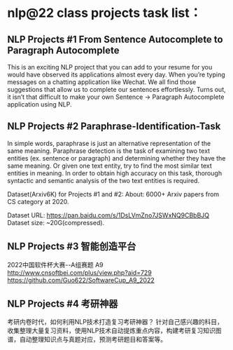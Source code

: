 # nlp@22 class projects task list：

## NLP Projects #1 From Sentence Autocomplete to Paragraph Autocomplete
This is an exciting NLP project that you can add to your resume for you would have observed its applications almost every day. When you’re typing messages on a chatting application like Wechat. We all find those suggestions that allow us to complete our sentences effortlessly. Turns out, it isn’t that difficult to make your own Sentence -> Paragraph Autocomplete application using NLP. 

## NLP Projects #2 Paraphrase-Identification-Task
In simple words, paraphrase is just an alternative representation of the same meaning. Paraphrase detection is the task of examining two text entities (ex. sentence or paragraph) and determining whether they have the same meaning. Or given one text entity, try to find the most similar text entities in meaning. In order to obtain high accuracy on this task, thorough syntactic and semantic analysis of the two text entities is required. 

Dataset(Arxiv6K) for Projects #1 and #2:
About: 6000+ Arxiv papers from CS category at 2020. 

Dataset URL: https://pan.baidu.com/s/1DsLVmZno7JSWxNQ9CBbBJQ  
Dataset size: ~20G(compressed).

## NLP Projects #3 智能创造平台
2022中国软件杯大赛--A组赛题 A9  
http://www.cnsoftbei.com/plus/view.php?aid=729  
https://github.com/Guo622/SoftwareCup_A9_2022

## NLP Projects #4 考研神器
考研内卷时代，如何利用NLP技术打造复习考研神器？
针对自己感兴趣的科目，收集整理大量复习资料，使用NLP技术自动提炼重点内容，构建考研复习知识图谱，自动整理知识点与真题对应，预测考研题目和答案等。
